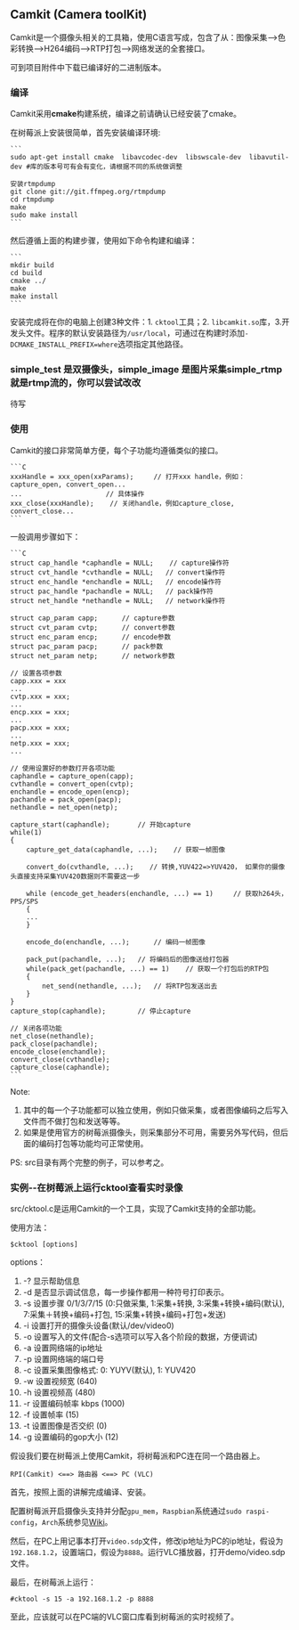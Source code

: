## Camkit (Camera toolKit)
Camkit是一个摄像头相关的工具箱，使用C语言写成，包含了从：图像采集-->色彩转换-->H264编码-->RTP打包-->网络发送的全套接口。

可到项目附件中下载已编译好的二进制版本。

### 编译

Camkit采用**cmake**构建系统，编译之前请确认已经安装了cmake。
    

在树莓派上安装很简单，首先安装编译环境:

    ```
    sudo apt-get install cmake  libavcodec-dev  libswscale-dev  libavutil-dev #库的版本号可有会有变化，请根据不同的系统做调整
    
    安装rtmpdump
    git clone git://git.ffmpeg.org/rtmpdump
    cd rtmpdump
    make
    sudo make install
    ```
然后遵循上面的构建步骤，使用如下命令构建和编译：

    ```
    mkdir build
    cd build
    cmake ../
    make 
    make install
    ```
    
安装完成将在你的电脑上创建3种文件：1. `cktool`工具；2. `libcamkit.so`库，3.开发头文件。程序的默认安装路径为`/usr/local`，可通过在构建时添加`-DCMAKE_INSTALL_PREFIX=where`选项指定其他路径。

### simple_test 是双摄像头，simple_image 是图片采集simple_rtmp 就是rtmp流的，你可以尝试改改
待写

### 使用
Camkit的接口非常简单方便，每个子功能均遵循类似的接口。

    ```C
    xxxHandle = xxx_open(xxParams);     // 打开xxx handle，例如： capture_open, convert_open...
    ...                     // 具体操作
    xxx_close(xxxHandle);    // 关闭handle，例如capture_close, convert_close...
    ```

一般调用步骤如下：

    ```C
    struct cap_handle *caphandle = NULL;    // capture操作符
    struct cvt_handle *cvthandle = NULL;   // convert操作符
    struct enc_handle *enchandle = NULL;   // encode操作符
    struct pac_handle *pachandle = NULL;   // pack操作符
    struct net_handle *nethandle = NULL;   // network操作符
    
    struct cap_param capp;      // capture参数
    struct cvt_param cvtp;      // convert参数
    struct enc_param encp;      // encode参数
    struct pac_param pacp;      // pack参数
    struct net_param netp;      // network参数
    
    // 设置各项参数
    capp.xxx = xxx
    ...
    cvtp.xxx = xxx;
    ...
    encp.xxx = xxx;
    ...
    pacp.xxx = xxx;
    ...
    netp.xxx = xxx;
    ...
    
    // 使用设置好的参数打开各项功能
    caphandle = capture_open(capp);
    cvthandle = convert_open(cvtp);
    enchandle = encode_open(encp);
    pachandle = pack_open(pacp);
    nethandle = net_open(netp);
        
    capture_start(caphandle);       // 开始capture
    while(1)
    {
        capture_get_data(caphandle, ...);    // 获取一帧图像
        
        convert_do(cvthandle, ...);    // 转换,YUV422=>YUV420， 如果你的摄像头直接支持采集YUV420数据则不需要这一步
        
        while (encode_get_headers(enchandle, ...) == 1)     // 获取h264头，PPS/SPS
        {
        ...
        }
        
        encode_do(enchandle, ...);      // 编码一帧图像
        
        pack_put(pachandle, ...);   // 将编码后的图像送给打包器
        while(pack_get(pachandle, ...) == 1)    // 获取一个打包后的RTP包
        {
            net_send(nethandle, ...);   // 将RTP包发送出去
        }
    }
    capture_stop(caphandle);        // 停止capture
    
    // 关闭各项功能
    net_close(nethandle);
    pack_close(pachandle);
    encode_close(enchandle);
    convert_close(cvthandle);
    capture_close(caphandle);
    ```

Note: 

1. 其中的每一个子功能都可以独立使用，例如只做采集，或者图像编码之后写入文件而不做打包和发送等等。
2. 如果是使用官方的树莓派摄像头，则采集部分不可用，需要另外写代码，但后面的编码打包等功能均可正常使用。

PS: src目录有两个完整的例子，可以参考之。

### 实例--在树莓派上运行cktool查看实时录像
src/cktool.c是运用Camkit的一个工具，实现了Camkit支持的全部功能。

使用方法：

    $cktool [options]

options：

1. -? 显示帮助信息
2. -d 是否显示调试信息，每一步操作都用一种符号打印表示。
3. -s 设置步骤 0/1/3/7/15 (0:只做采集, 1:采集+转换, 3:采集+转换+编码(默认), 7:采集＋转换+编码+打包, 15:采集+转换+编码+打包+发送)
4. -i 设置打开的摄像头设备(默认/dev/video0)
5. -o 设置写入的文件(配合-s选项可以写入各个阶段的数据，方便调试)
6. -a 设置网络端的ip地址
7. -p 设置网络端的端口号
8. -c 设置采集图像格式: 0: YUYV(默认), 1: YUV420
9. -w 设置视频宽 (640)
10. -h 设置视频高 (480)
11. -r 设置编码帧率 kbps (1000)
12. -f 设置帧率 (15)
13. -t 设置图像是否交织 (0)
14. -g 设置编码的gop大小 (12)

假设我们要在树莓派上使用Camkit，将树莓派和PC连在同一个路由器上。

    RPI(Camkit) <==> 路由器 <==> PC (VLC)

首先，按照上面的讲解完成编译、安装。

配置树莓派开启摄像头支持并分配`gpu_mem`，`Raspbian`系统通过`sudo raspi-config`，`Arch`系统参见[Wiki](https://wiki.archlinux.org/index.php/Raspberry_Pi)。

然后，在PC上用记事本打开`video.sdp`文件，修改ip地址为PC的ip地址，假设为`192.168.1.2`，设置端口，假设为`8888`。运行VLC播放器，打开demo/video.sdp文件。

最后，在树莓派上运行：
 
    #cktool -s 15 -a 192.168.1.2 -p 8888 
    
至此，应该就可以在PC端的VLC窗口库看到树莓派的实时视频了。

